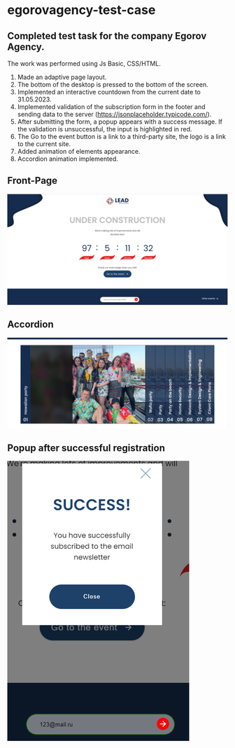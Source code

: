 # egorovagency-test-case

## Completed test task for the company Egorov Agency.

The work was performed using Js Basic, CSS/HTML. 
1. Made an adaptive page layout. 
2. The bottom of the desktop is pressed to the bottom of the screen.
3. Implemented an interactive countdown from the current date to 31.05.2023.
4. Implemented validation of the subscription form in the footer and sending data to the server (https://jsonplaceholder.typicode.com/).
5. After submitting the form, a popup appears with a success message. If the validation is unsuccessful, the input is highlighted in red.
6. The Go to the event button is a link to a third-party site, the logo is a link to the current site.
7. Added animation of elements appearance.
8. Accordion animation implemented.

## Front-Page
![Front-Page](front-page.jpg)

## Accordion
![Accordion](accordion.jpg)

## Popup after successful registration
![Popup](popup.jpg)
